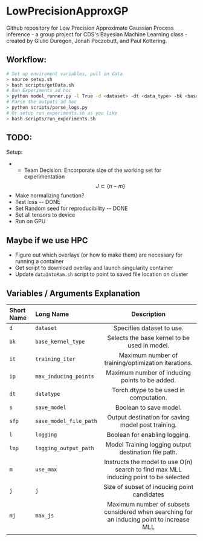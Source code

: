 # LowPrecisionApproxGP
Github repository for Low Precision Approximate Gaussian Process Inference - a group project for CDS's Bayesian Machine Learning class - created by Giulio Duregon, Jonah Poczobutt, and Paul Kottering.

## Workflow:
```bash
# Set up enviroment variables, pull in data
> source setup.sh
> bash scripts/getData.sh
# Run Experiments ad hoc
> python model_runner.py -l True -d <dataset> -dt <data_type> -bk <base_kernel> ...
# Parse the outputs ad hoc
> python scripts/parse_logs.py
# Or setup run_experiments.sh as you like
> bash scripts/run_experiments.sh
```

## TODO: 
Setup:
- - Team Decision: Encorporate size of the working set for experimentation
$$J \subset \{n-m\}$$
- Make normalizing function?
- Test loss -- DONE
- Set Random seed for reproducibility -- DONE
- Set all tensors to device
- Run on GPU

## Maybe if we use HPC
- Figure out which overlays (or how to make them) are necessary for running a container
- Get script to download overlay and launch singularity container
- Update `dataIntoRam.sh` script to point to saved file location on cluster


## Variables / Arguments Explanation
| Short Name | Long Name | Description |
| :------------ | :------------ |  :-----------: |
| `d` | `dataset` | Specifies dataset to use. |
| `bk` | `base_kernel_type` | Selects the base kernel to be used in model. |
| `it` | `training_iter` |  Maximum number of training/optimization iterations. |
| `ip` | `max_inducing_points` |  Maximum number of inducing points to be added. |
| `dt` | `datatype` | Torch.dtype to be used in computation. |
| `s` | `save_model` |  Boolean to save model. |
| `sfp` | `save_model_file_path` |  Output destination for saving model post training. |
| `l` | `logging` |  Boolean for enabling logging. |
|`lop` | `logging_output_path` |  Model Training logging output destination file path. |
|`m` | `use_max` | Instructs the model to use O(n) search to find max MLL inducing point to be selected|
|`j` | `j` | Size of subset of inducing point candidates|
| `mj` | `max_js` | Maximum number of subsets considered when searching for an inducing point to increase MLL|
|||